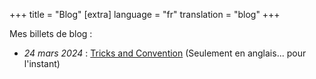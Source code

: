 +++
title = "Blog"
[extra]
language = "fr"
translation = "blog"
+++

Mes billets de blog :

* *24 mars 2024* : [Tricks and Convention](@/blog/20250324.md) (Seulement en anglais... pour l'instant)
